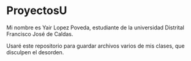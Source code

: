 # ProyectosU

Mi nombre es Yair Lopez Poveda, estudiante de la universidad Distrital Francisco José de Caldas.

Usaré este repositorio para guardar archivos varios de mis clases, que disculpen el desorden.
